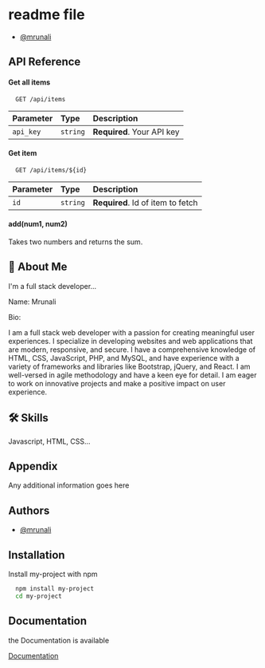 
# readme file

- [@mrunali](https://github.com/mrunalithombre/pwa)




## API Reference

#### Get all items

```http
  GET /api/items
```

| Parameter | Type     | Description                |
| :-------- | :------- | :------------------------- |
| `api_key` | `string` | **Required**. Your API key |

#### Get item

```http
  GET /api/items/${id}
```

| Parameter | Type     | Description                       |
| :-------- | :------- | :-------------------------------- |
| `id`      | `string` | **Required**. Id of item to fetch |

#### add(num1, num2)

Takes two numbers and returns the sum.


## 🚀 About Me
I'm a full stack developer...

Name: Mrunali

Bio:

I am a full stack web developer with a passion for creating meaningful user experiences. I specialize in developing websites and web applications that are modern, responsive, and secure. I have a comprehensive knowledge of HTML, CSS, JavaScript, PHP, and MySQL, and have experience with a variety of frameworks and libraries like Bootstrap, jQuery, and React. I am well-versed in agile methodology and have a keen eye for detail. I am eager to work on innovative projects and make a positive impact on user experience.
## 🛠 Skills
Javascript, HTML, CSS...


## Appendix

Any additional information goes here


## Authors

- [@mrunali](https://www.github.com/octokatherine)


## Installation

Install my-project with npm

```bash
  npm install my-project
  cd my-project
```
    
## Documentation

the Documentation is available

[Documentation](https://linktodocumentation)
